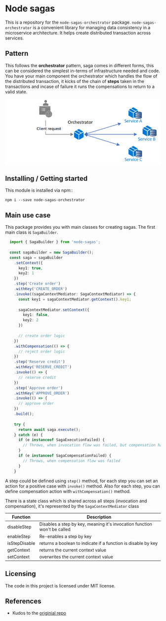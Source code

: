 # Node sagas 
This is a repository for the `node-sagas-orchestrator` package.
`node-sagas-orchestrator` is a convenient library for managing data consistency in a microservice architecture.
It helps create distributed transaction across services.

## Pattern
This follows the **orchestrator** pattern, saga comes in different forms, this can be considered the simplest in-terms of infrastructure needed and code.
You have your main component the orchestrator which handles the flow of the distributed transaction, it kicks of the chain of **steps** taken in the transactions
and incase of failure it runs the compensations to return to a valid state.

![alt text](image.png)

## Installing / Getting started

This module is installed via npm::

```shell
npm i --save node-sagas-orchestrator
```

## Main use case

This package provides you with main classes for creating sagas.
The first main class is `SagaBuilder`. 
```typescript
  import { SagaBuilder } from 'node-sagas';
  
  const sagaBuilder = new SagaBuilder();
  const saga = sagaBuilder
    .setContext({
      key1: true,
      key2: 1
    })
    .step('Create order')
    .withKey('CREATE_ORDER')
    .invoke((sagaContextMediator: SagaContextMediator) => {
      const key1 = sagaContextMediator.getContext().key1;

      sagaContextMediator.setContext({
        key1: false,
        key2: 2
      })

      // create order logic
    })
    .withCompensation(() => {
      // reject order logic
    })
    .step('Reserve credit')
    .withKey('RESERVE_CREDIT')
    .invoke(() => {
      // reserve credit
    })
    .step('Approve order')
    .withKey('APPROVE_ORDER')
    .invoke(() => {
      // approve order
    })
    .build();

    try {
      return await saga.execute();
    } catch (e) {
      if (e instanceof SagaExecutionFailed) {
        // Throws, when invocation flow was failed, but compensation has been completed
      }
      if (e instanceof SagaCompensationFailed) {
        // Throws, when compensation flow was failed
      }
    }
```

A step could be defined using `step()` method, for each step you can set an action for a positive 
case with `invoke()` method. Also for each step, you can define compensation action with `withCompensation()` method.

There is a state class which is shared across all steps (invocation and compensation), it's represented by the `SagaContextMediator` class

| Function | Description
|------|------|
|disableStep| Disables a step by key, meaning it's invocation function won't be called|
|enableStep| Re-enables a step by key|
|isStepDisable| returns a boolean to indicate if a function is disable by key|
|getContext| returns the current context value
|setContext| overwrites the current context value

## Licensing

The code in this project is licensed under MIT license.

## References 
- Kudos to the [originial repo](https://github.com/SlavaPanevskiy/node-sagas) 